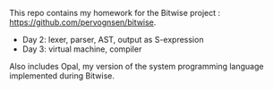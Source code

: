 This repo contains my homework for the Bitwise project : https://github.com/pervognsen/bitwise.

 - Day 2: lexer, parser, AST, output as S-expression
 - Day 3: virtual machine, compiler

Also includes Opal, my version of the system programming language implemented during Bitwise.
